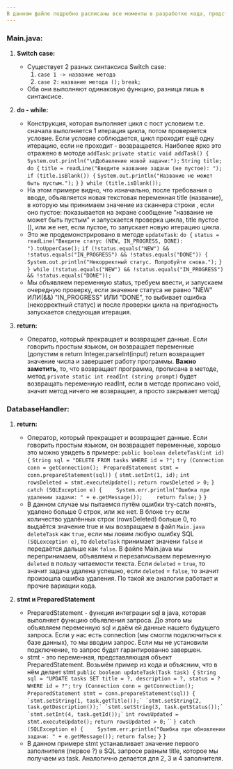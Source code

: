 ```yaml
---
В данном файле подробно расписаны все моменты в разработке кода, представленного по пути src/main/java/databazaapp
---
```


### **Main.java:**
1. **Switch case:**
    - Существует 2 разных синтаксиса Switch case:
        1. `case 1 -> название метода`
        2. `case 2:`
                `название метода ();`
                `break;`
    - Оба они выполняют одинаковую функцию, разница лишь в синтаксисе.

2. **do - while:**
    - Конструкция, которая выполняет цикл с пост условием т.е. сначала выполняется 1 итерация цикла, потом проверяется условие. Если условие соблюдается, цикл проходит ещё одну итерацию, если не проходит - возвращается. Наиболее ярко это отражено в мотоде `addTask`:
    `private static void addTask() {`
        `System.out.println("\nДобавление новой задачи:");`
        `String title;`
        `do {`
            `title = readLine("Введите название задачи (не пустое): ");`
           ` if (title.isBlank()) {`
                `System.out.println("Название не может быть пустым.");`
            `}`
        `} while (title.isBlank());`
    - На этом примере видно, что изначально, после требования о вводе, объявляется новая текстовая переменная title (название), в которую мы принимаем значение из сканнера строки , если оно пустое: показывается на экране сообщение "название не может быть пустым" и запускается проверка цикла, title пустое (), или же нет, если пустое, то запускает новую итерацию цикла.
    - Это же продемонстрировано в методе `updateTask`:
    `do {`
            `status = readLine("Введите статус (NEW, IN_PROGRESS, DONE): ").toUpperCase();`
            `if (!status.equals("NEW") && !status.equals("IN_PROGRESS") && !status.equals("DONE")) {`
                `System.out.println("Некорректный статус. Попробуйте снова.");`
            `}`
        `} while (!status.equals("NEW") && !status.equals("IN_PROGRESS") && !status.equals("DONE"));`
    - Мы объявляем переменную status, требуем ввести, и запускаем очередную проверку, если значение статуса не равно "NEW" ИЛИ(&&) "IN_PROGRESS" ИЛИ "DONE", то выбивает ошибка (некорректный статус) и после проверки цикла на пригодность запускается следующая итерация.
 
3. **return:**
    - Оператор, который  прекращает и возвращает данные. Если говорить простым языком, он возвращает переменные (допустим в return Integer.parseInt(input) return возвращает значение числа и завершает работу программы. **Важно заметить**, то, что возвращает программа, прописана в методе, метод `private static int readInt (string prompt)` будет возвращать переменную readInt, если в методе прописано void, значит метод ничего не возвращает, а просто закрывает метод)

### **DatabaseHandler:**

1. **return:**
    - Оператор, который  прекращает и возвращает данные. Если говорить простым языком, он возвращает переменные, хорошо это можно увидеть в примере:
    `public boolean deleteTask(int id) {`
        `String sql = "DELETE FROM tasks WHERE id = ?";`
        `try (Connection conn = getConnection();`
            ` PreparedStatement stmt = conn.prepareStatement(sql)) {`
            `stmt.setInt(1, id);`
            `int rowsDeleted = stmt.executeUpdate();`
            `return rowsDeleted > 0;`
        `} catch (SQLException e) {`
        `    System.err.println("Ошибка при удалении задачи: " + e.getMessage());`
        `    return false;`
        `}`
    `}`
    - В данном случае мы пытаемся путём ошибки try-catch понять, удалено больше 0 строк, или же нет. В блоке `try` если количество удалённых строк (rowsDeleted) больше 0, то выдаётся значение true и мы возвращаем в файл `Main.java` `deleteTask` как `true`, если мы ловим любую ошибку SQL` (SQLexception e)`, то `deleteTask` принимает значени `false` и передаётся дальше как `false`. В файле Main.java мы перепринимаем, объявляем и перезаписываем переменную `deleted` в пользу читаемости текста. Если `deleted` = `true`, то значит задача удалена успешно, если `deleted` = `false`, то значит произошла ошибка удаления. По такой же аналогии работает и прочие вариации кода.

2. **stmt и PreparedStatement**
    - PreparedStatement - функция интеграции sql в java, которая выполняет функцию объявления запроса. До этого мы объявляем переменную sql и даём ей данные нашего будущего запроса. Если у нас есть connection (мы смогли подключиться к базе данных), то мы вводим запрос. Если мы не установили подключение, то запрос будет гарантированно завершен.
    - stmt - это переменная, представляющая объект PreparedStatement. Возьмём пример из кода и объясним, что в нём делает stmt
    `public boolean updateTask(Task task) {`
        `String sql = "UPDATE tasks SET title = ?, description = ?, status = ? WHERE id = ?";`
        `try (Connection conn = getConnection();`
             `PreparedStatement stmt = conn.prepareStatement(sql)) {`
            ``
            `stmt.setString(1, task.getTitle());`
            `stmt.setString(2, task.getDescription());`
            `stmt.setString(3, task.getStatus());`
            `stmt.setInt(4, task.getId());`
            ``
            `int rowsUpdated = stmt.executeUpdate();`
            `return rowsUpdated > 0;`
            ``
        `} catch (SQLException e) {`
        `    System.err.println("Ошибка при обновлении задачи: " + e.getMessage());`
            `return false;`
        `}`
    `}`
    - В данном примере stmt устанавливает значение первого заполнителя (первое ?) в SQL запросе равным title, которое мы получаем из task. Аналогично делается для 2, 3 и 4 заполнителя.